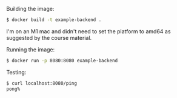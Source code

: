 Building the image:
```bash
$ docker build -t example-backend .
```
I'm on an M1 mac and didn't need to set the platform to amd64 as suggested by the course material.

Running the image:
```bash
$ docker run -p 8080:8080 example-backend
```

Testing:
```bash
$ curl localhost:8080/ping
pong%
```
